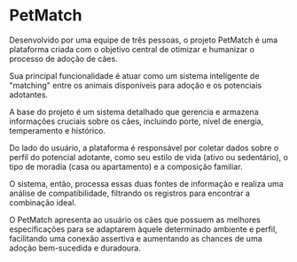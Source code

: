 # PetMatch


Desenvolvido por uma equipe de três pessoas, o projeto PetMatch é uma plataforma criada com o objetivo central de otimizar e humanizar o processo de adoção de cães.

Sua principal funcionalidade é atuar como um sistema inteligente de "matching" entre os animais disponíveis para adoção e os potenciais adotantes.

A base do projeto é um sistema detalhado que gerencia e armazena informações cruciais sobre os cães, incluindo porte, nível de energia, temperamento e histórico.

Do lado do usuário, a plataforma é responsável por coletar dados sobre o perfil do potencial adotante, como seu estilo de vida (ativo ou sedentário), o tipo de moradia (casa ou apartamento) e a composição familiar.

O sistema, então, processa essas duas fontes de informação e realiza uma análise de compatibilidade, filtrando os registros para encontrar a combinação ideal.

O PetMatch apresenta ao usuário os cães que possuem as melhores especificações para se adaptarem àquele determinado ambiente e perfil, facilitando uma conexão assertiva e aumentando as chances de uma adoção bem-sucedida e duradoura.
